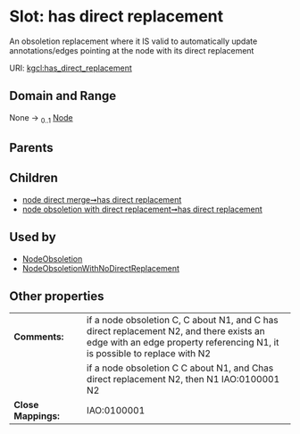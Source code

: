 
# Slot: has direct replacement


An obsoletion replacement where it IS valid to automatically update annotations/edges pointing at the node with its direct replacement

URI: [kgcl:has_direct_replacement](http://w3id.org/kgcl_schema/has_direct_replacement)


## Domain and Range

None &#8594;  <sub>0..1</sub> [Node](Node.md)

## Parents


## Children

 *  [node direct merge➞has direct replacement](node_direct_merge_has_direct_replacement.md)
 *  [node obsoletion with direct replacement➞has direct replacement](node_obsoletion_with_direct_replacement_has_direct_replacement.md)

## Used by

 * [NodeObsoletion](NodeObsoletion.md)
 * [NodeObsoletionWithNoDirectReplacement](NodeObsoletionWithNoDirectReplacement.md)

## Other properties

|  |  |  |
| --- | --- | --- |
| **Comments:** | | if a node obsoletion C, C about N1, and C has direct replacement N2, and there exists an edge with an edge property referencing N1, it is possible to replace with N2 |
|  | | if a node obsoletion C C about N1, and Chas direct replacement N2, then N1 IAO:0100001 N2 |
| **Close Mappings:** | | IAO:0100001 |

